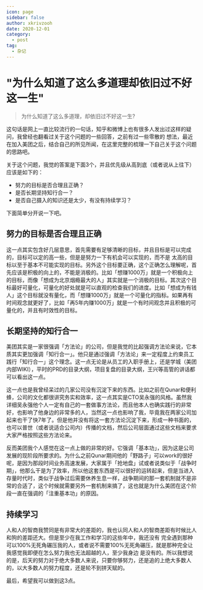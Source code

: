 ```yaml
---
icon: page
sidebar: false
author: xkrivzooh
date: 2020-12-01
category:
  - post
tag:
  - 杂记
---
```


# "为什么知道了这么多道理却依旧过不好这一生"

> 为什么知道了这么多道理，却依旧过不好这一生?

这句话是网上一直比较流行的一句话，知乎和微博上也有很多人发出过这样的疑问，我曾经也翻看过关于这个问题的一些回答，之前有过一些零散的
想法，最近在加入美团之后，结合自己的所见所闻，在这里完整的梳理一下自己关于这个问题的思路吧。

关于这个问题，我觉的答案是下面3个，并且优先级从高到底（或者说从上往下）应该是如下的：

- 努力的目标是否合理且正确？
- 是否长期坚持知行合一？
- 是否自己摄入的知识还是太少，有没有持续学习？

下面简单分开说一下吧。

## 努力的目标是否合理且正确

这一点其实包含好几层意思，首先需要有足够清晰的目标，并且目标是可以完成的，目标可以定的高一些，但是是努力一下有机会可以实现的，而不是
太高的目标以至于基本不可能实现的目标。另外这个目标要正确，这个正确怎么理解呢，首先应该是积极的向上的，不能是消极的。比如「想赚1000万」就是一个积极向上的目标，而像「想成为北京烟瘾最大的人」其实就是一个消极的目标。其次这个目标最好可量化，可量化的好处就是可以直观的检查我们的进度。比如「想成为有钱人」这个目标就没有量化，而「想赚1000万」就是一个可量化的指标。如果再有时间观念就更好了，比如「再5年内赚1000万」就是一个有时间观念并且积极的可量化的，并且有时效性的目标。

## 长期坚持的知行合一

美团其实是一家很强调「方法论」的公司，但是我觉的比起强调方法论来说，它本质其实更加强调「知行合一」。他只是通过强调「方法论」来一定程度上约束员工践行「知行合一」这个理念。这一点无论是从员工的入职手册上，还是学城（美团内部WIKI），平时的PRD的目录大纲，项目复盘的目录大纲，王兴等高管的讲话都可以看出这一点。

这一点也是我曾经呆过的几家公司没有沉淀下来的东西。比如之前在Qunar和便利蜂，公司的文化都很讲究务实和效率，这一点其实是CTO吴永强的风格。虽然我详细吴永强他个人一定有自己的一套做事方法论，而且他本人也确实践行的非常好，也影响了他身边的非常多的人，当然这一点也影响了我，毕竟我在两家公司加起来也干了快7年了。但是他并没有将这一套方法论沉淀下来，形成一种书面的，也可以普世（或者说适合公司内）传播的文档，然后公司层面通过这些文档来要求大家严格按照这些方法论来。

反而美团我个人感觉在这一点上做的非常的好。它强调「基本功」，因为这是公司发展的现阶段所要求的。为什么之前Qunar期间他的「野路子」可以work的很好呢，是因为那段时间业务高速发展，大家属于「抢地盘」试或者说类似于「战争时期」，他那么干是为了效率，所以他这套东西是可以很好的运转起来，但是当进入存量时代时，类似于战争过后需要休养生息一样，战争期间的那一套机制就不是非常的合适了，这个时候就需要另外一套机制来搞了，这也就是为什么美团在这个阶段一直在强调的「注重基本功」的原因。

## 持续学习

人和人的智商我赞同是有非常大的差距的，我也认同人和人的智商差距有时候比人和狗的差距还大。但是至少在我工作和学习的这些年中，我还没有
完全遇到那种可以100%无死角碾压我的人，或者说不需要100%无死角碾压，就是那种完全让我感觉我即便在怎么努力我也无法超越的人，至少我身边
是没有的。所以我想说的是，后天的努力对于绝大多数人来说，只要你够努力，还是追的上绝大多数人的，以大多数人的努力程度，还是轮不到拼天赋的。

最后，希望我可以做到这3点。



<!-- @include: ../scaffolds/post_footer.md -->
